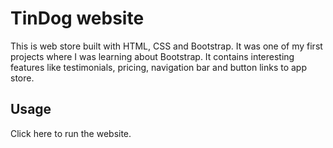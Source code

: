 # TinDog website

This is web store built with HTML, CSS and Bootstrap. It was one of my first projects where I was learning about Bootstrap. 
It contains interesting features like testimonials, pricing, navigation bar and button links to app store.

## Usage

Click here to run the website.
